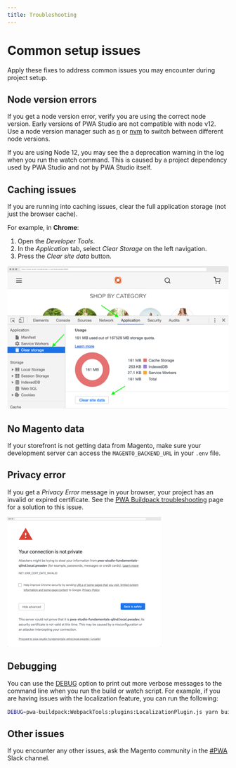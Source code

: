 ```yaml
---
title: Troubleshooting
---
```


# Common setup issues

Apply these fixes to address common issues you may encounter during project setup.

## Node version errors

If you get a node version error, verify you are using the correct node version.
Early versions of PWA Studio are not compatible with node v12.
Use a node version manager such as [n][] or [nvm][] to switch between different node versions.

[n]: https://github.com/tj/n
[nvm]: https://github.com/nvm-sh/nvm/

If you are using Node 12, you may see the a deprecation warning in the log when you run the watch command.
This is caused by a project dependency used by PWA Studio and not by PWA Studio itself.

## Caching issues

If you are running into caching issues, clear the full application storage (not just the browser cache).

For example, in **Chrome**:

1. Open the _Developer Tools_.
2. In the _Application_ tab, select _Clear Storage_ on the left navigation.
3. Press the _Clear site data_ button.

![clear storage](./images/clear-storage.png)

## No Magento data

If your storefront is not getting data from Magento, make sure your development server can access the `MAGENTO_BACKEND_URL` in your `.env` file.

## Privacy error

If you get a _Privacy Error_ message in your browser, your project has an invalid or expired certificate.
See the [PWA Buildpack troubleshooting][] page for a solution to this issue.

<!-- TODO: Fix this link -->

[pwa buildpack troubleshooting]: pwa-buildpack/troubleshooting/#untrusted-ssl-cert

![privacy error](./images/privacy-error.png)

## Debugging

You can use the [DEBUG][] option to print out more verbose messages to the command line when you run the build or watch script.
For example, if you are having issues with the localization feature, you can run the following:

```sh
DEBUG=pwa-buildpack:WebpackTools:plugins:LocalizationPlugin.js yarn build
```

[debug]: https://github.com/visionmedia/debug

## Other issues

If you encounter any other issues, ask the Magento community in the [#PWA][] Slack channel.

[#pwa]: https://magentocommeng.slack.com/messages/C71HNKYS2
